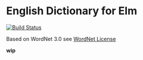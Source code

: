 # English Dictionary for Elm

[![Build Status](https://travis-ci.org/ktonon/elm-english-dictionary.svg?branch=master)](https://travis-ci.org/ktonon/elm-english-dictionary)

Based on WordNet 3.0 see [WordNet License](http://wordnet.princeton.edu/wordnet/license/)

__wip__
